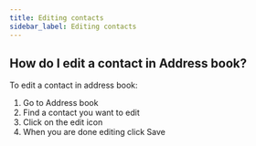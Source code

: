 ```yaml
---
title: Editing contacts
sidebar_label: Editing contacts
---
```


## How do I edit a contact in Address book? 
To edit a contact in address book:
1.	Go to Address book
2.	Find a contact you want to edit
3.	Click on the edit icon
4.	When you are done editing click Save
